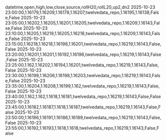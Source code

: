 datetime,open,high,low,close,source,rollH20,rollL20,up2,dn2
2025-10-23 23:00:00,1.16179,1.16209,1.16178,1.16207,twelvedata_repo,1.16195,1.16138,False,False
2025-10-23 23:05:00,1.16202,1.16205,1.16201,1.16205,twelvedata_repo,1.16209,1.16143,False,False
2025-10-23 23:10:00,1.16205,1.16219,1.16205,1.16218,twelvedata_repo,1.16209,1.16143,False,False
2025-10-23 23:15:00,1.16218,1.16218,1.16198,1.16201,twelvedata_repo,1.16219,1.16143,False,False
2025-10-23 23:20:00,1.16201,1.16201,1.16192,1.16196,twelvedata_repo,1.16219,1.16143,False,False
2025-10-23 23:25:00,1.162,1.16202,1.16194,1.16201,twelvedata_repo,1.16219,1.16143,False,False
2025-10-23 23:30:00,1.16198,1.16206,1.16198,1.16203,twelvedata_repo,1.16219,1.16143,False,False
2025-10-23 23:35:00,1.16204,1.16208,1.16199,1.162,twelvedata_repo,1.16219,1.16143,False,False
2025-10-23 23:40:00,1.162,1.162,1.1618,1.16181,twelvedata_repo,1.16219,1.16143,False,False
2025-10-23 23:45:00,1.16182,1.16187,1.1618,1.16187,twelvedata_repo,1.16219,1.16143,False,False
2025-10-23 23:50:00,1.16186,1.16191,1.16186,1.16189,twelvedata_repo,1.16219,1.16143,False,False
2025-10-23 23:55:00,1.16192,1.16193,1.1618,1.1618,twelvedata_repo,1.16219,1.16143,False,False
